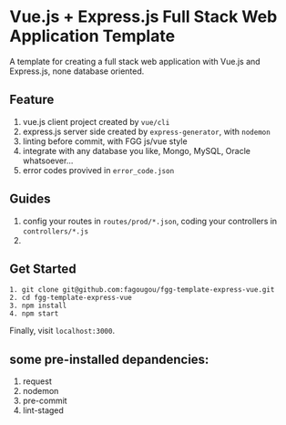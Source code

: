 # Vue.js + Express.js Full Stack Web Application Template

A template for creating a full stack web application with Vue.js and Express.js, none database oriented.


## Feature
1. vue.js client project created by `vue/cli`
2. express.js server side created by  `express-generator`, with `nodemon`
3. linting before commit, with FGG js/vue style
4. integrate with any database you like, Mongo, MySQL, Oracle whatsoever...
5. error codes provived in `error_code.json`


## Guides
1. config your routes in `routes/prod/*.json`, coding your controllers in `controllers/*.js`
2. 

## Get Started

```
1. git clone git@github.com:fagougou/fgg-template-express-vue.git
2. cd fgg-template-express-vue
3. npm install
4. npm start
```

Finally, visit `localhost:3000`.


## some pre-installed depandencies:
1. request
2. nodemon
3. pre-commit
4. lint-staged

